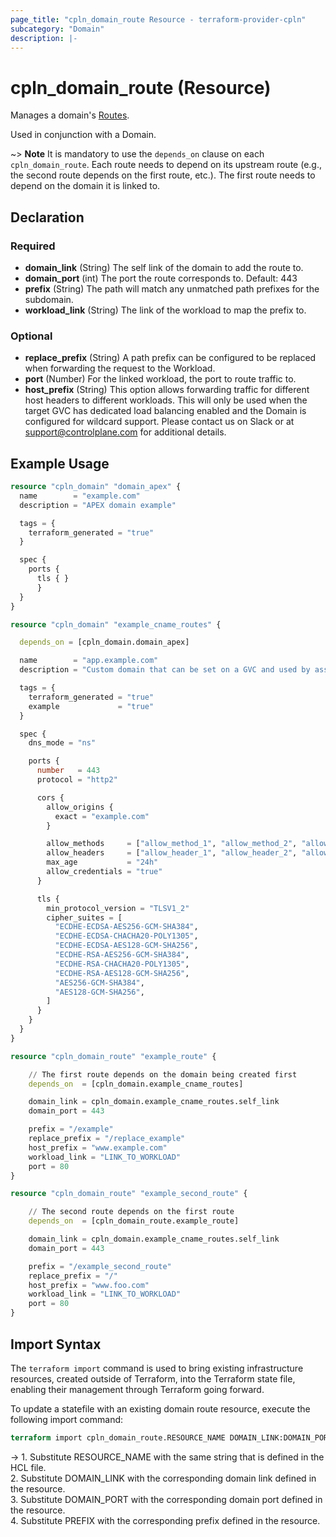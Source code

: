 ```yaml
---
page_title: "cpln_domain_route Resource - terraform-provider-cpln"
subcategory: "Domain"
description: |-
---
```


# cpln_domain_route (Resource)

Manages a domain's [Routes](https://docs.controlplane.com/reference/domain#path-based-routing).

Used in conjunction with a Domain.

~> **Note** It is mandatory to use the `depends_on` clause on each `cpln_domain_route`. Each route needs to depend on its upstream route (e.g., the second route depends on the first route, etc.). The first route needs to depend on the domain it is linked to.

## Declaration

### Required

- **domain_link** (String) The self link of the domain to add the route to.
- **domain_port** (int) The port the route corresponds to. Default: 443
- **prefix** (String) The path will match any unmatched path prefixes for the subdomain.
- **workload_link** (String) The link of the workload to map the prefix to.

### Optional

- **replace_prefix** (String) A path prefix can be configured to be replaced when forwarding the request to the Workload.
- **port** (Number) For the linked workload, the port to route traffic to.
- **host_prefix** (String) This option allows forwarding traffic for different host headers to different workloads. This will only be used when the target GVC has dedicated load balancing enabled and the Domain is configured for wildcard support. Please contact us on Slack or at support@controlplane.com for additional details.

## Example Usage

```terraform
resource "cpln_domain" "domain_apex" {
  name        = "example.com"
  description = "APEX domain example"

  tags = {
    terraform_generated = "true"
  }

  spec {
    ports {
      tls { }
      }
  }
}

resource "cpln_domain" "example_cname_routes" {

  depends_on = [cpln_domain.domain_apex]

  name        = "app.example.com"
  description = "Custom domain that can be set on a GVC and used by associated workloads"

  tags = {
    terraform_generated = "true"
    example             = "true"
  }

  spec {
    dns_mode = "ns"

    ports {
      number   = 443
      protocol = "http2"

      cors {
        allow_origins {
          exact = "example.com"
        }

        allow_methods     = ["allow_method_1", "allow_method_2", "allow_method_3"]
        allow_headers     = ["allow_header_1", "allow_header_2", "allow_header_3"]
        max_age           = "24h"
        allow_credentials = "true"
      }

      tls {
        min_protocol_version = "TLSV1_2"
        cipher_suites = [
          "ECDHE-ECDSA-AES256-GCM-SHA384",
          "ECDHE-ECDSA-CHACHA20-POLY1305",
          "ECDHE-ECDSA-AES128-GCM-SHA256",
          "ECDHE-RSA-AES256-GCM-SHA384",
          "ECDHE-RSA-CHACHA20-POLY1305",
          "ECDHE-RSA-AES128-GCM-SHA256",
          "AES256-GCM-SHA384",
          "AES128-GCM-SHA256",
        ]
      }
    }
  }
}

resource "cpln_domain_route" "example_route" {

    // The first route depends on the domain being created first
    depends_on  = [cpln_domain.example_cname_routes]

    domain_link = cpln_domain.example_cname_routes.self_link
    domain_port = 443

    prefix = "/example"
    replace_prefix = "/replace_example"
    host_prefix = "www.example.com"
    workload_link = "LINK_TO_WORKLOAD"
    port = 80
}

resource "cpln_domain_route" "example_second_route" {

    // The second route depends on the first route
    depends_on  = [cpln_domain_route.example_route]

    domain_link = cpln_domain.example_cname_routes.self_link
    domain_port = 443

    prefix = "/example_second_route"
    replace_prefix = "/"
    host_prefix = "www.foo.com"
    workload_link = "LINK_TO_WORKLOAD"
    port = 80
}
```

## Import Syntax

The `terraform import` command is used to bring existing infrastructure resources, created outside of Terraform, into the Terraform state file, enabling their management through Terraform going forward.

To update a statefile with an existing domain route resource, execute the following import command:

```terraform
terraform import cpln_domain_route.RESOURCE_NAME DOMAIN_LINK:DOMAIN_PORT:PREFIX
```

-> 1. Substitute RESOURCE_NAME with the same string that is defined in the HCL file.<br/>2. Substitute DOMAIN_LINK with the corresponding domain link defined in the resource.<br/>3. Substitute DOMAIN_PORT with the corresponding domain port defined in the resource.<br/>4. Substitute PREFIX with the corresponding prefix defined in the resource.
